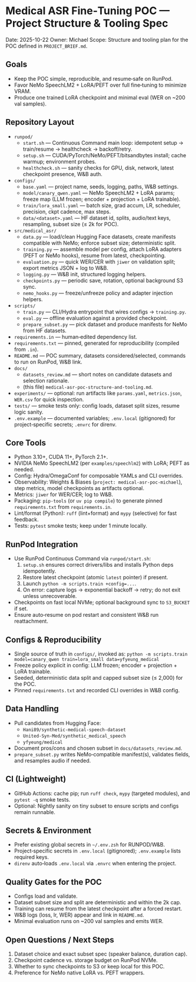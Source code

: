 # Medical ASR Fine‑Tuning POC — Project Structure & Tooling Spec

Date: 2025-10-22
Owner: Michael
Scope: Structure and tooling plan for the POC defined in `PROJECT_BRIEF.md`.

## Goals
- Keep the POC simple, reproducible, and resume‑safe on RunPod.
- Favor NeMo SpeechLM2 + LoRA/PEFT over full fine‑tuning to minimize VRAM.
- Produce one trained LoRA checkpoint and minimal eval (WER on ~200 val samples).

## Repository Layout
- `runpod/`
  - `start.sh` — Continuous Command main loop: idempotent setup → train/resume → healthcheck → backoff/retry.
  - `setup.sh` — CUDA/PyTorch/NeMo/PEFT/bitsandbytes install; cache warmup; environment probes.
  - `healthcheck.sh` — sanity checks for GPU, disk, network, latest checkpoint presence, W&B auth.
- `configs/`
  - `base.yaml` — project name, seeds, logging, paths, W&B settings.
  - `model/canary_qwen.yaml` — NeMo SpeechLM2 + LoRA params; freeze map (LLM frozen; encoder + projection + LoRA trainable).
  - `train/lora_small.yaml` — batch size, grad accum, LR, scheduler, precision, ckpt cadence, max steps.
  - `data/<dataset>.yaml` — HF dataset id, splits, audio/text keys, resampling, subset size (≤ 2k for POC).
- `src/medical_asr/`
  - `data.py` — load/clean Hugging Face datasets, create manifests compatible with NeMo; enforce subset size; deterministic split.
  - `training.py` — assemble model per config, attach LoRA adapters (PEFT or NeMo hooks), resume from latest, checkpointing.
  - `evaluation.py` — quick WER/CER with `jiwer` on validation split; export metrics JSON + log to W&B.
  - `logging.py` — W&B init, structured logging helpers.
  - `checkpoints.py` — periodic save, rotation, optional background S3 sync.
  - `nemo_hooks.py` — freeze/unfreeze policy and adapter injection helpers.
- `scripts/`
  - `train.py` — CLI/Hydra entrypoint that wires configs → `training.py`.
  - `eval.py` — offline evaluation against a provided checkpoint.
  - `prepare_subset.py` — pick dataset and produce manifests for NeMo from HF datasets.
- `requirements.in` — human‑edited dependency list.
- `requirements.txt` — pinned, generated for reproducibility (compiled from `.in`).
- `README.md` — POC summary, datasets considered/selected, commands to run on RunPod, W&B link.
- `docs/`
  - `datasets_review.md` — short notes on candidate datasets and selection rationale.
  - (this file) `medical-asr-poc-structure-and-tooling.md`.
- `experiments/` — optional: run artifacts like `params.yaml`, `metrics.json`, `WER.csv` for quick inspection.
- `tests/` — smoke tests only: config loads, dataset split sizes, resume logic sanity.
- `.env.example` — documented variables; `.env.local` (gitignored) for project‑specific secrets; `.envrc` for direnv.

## Core Tools
- Python 3.10+, CUDA 11+, PyTorch 2.1+.
- NVIDIA NeMo SpeechLM2 (per `examples/speechlm2`) with LoRA; PEFT as needed.
- Config: Hydra/OmegaConf for composable YAMLs and CLI overrides.
- Observability: Weights & Biases (`project: medical-asr-poc-michael`), step metrics, model checkpoints as artifacts optional.
- Metrics: `jiwer` for WER/CER; log to W&B.
- Packaging: `pip-tools` (or `uv pip compile`) to generate pinned `requirements.txt` from `requirements.in`.
- Lint/format (Python): `ruff` (lint+format) and `mypy` (selective) for fast feedback.
- Tests: `pytest` smoke tests; keep under 1 minute locally.

## RunPod Integration
- Use RunPod Continuous Command via `runpod/start.sh`:
  1) `setup.sh` ensures correct drivers/libs and installs Python deps idempotently.
  2) Restore latest checkpoint (atomic `latest` pointer) if present.
  3) Launch `python -m scripts.train +config=...`.
  4) On error: capture logs → exponential backoff → retry; do not exit unless unrecoverable.
- Checkpoints on fast local NVMe; optional background sync to `S3_BUCKET` if set.
- Ensure auto‑resume on pod restart and consistent W&B run reattachment.

## Configs & Reproducibility
- Single source of truth in `configs/`, invoked as:
  `python -m scripts.train model=canary_qwen train=lora_small data=yfyeung_medical`
- Freeze policy explicit in config: LLM frozen; encoder + projection + LoRA trainable.
- Seeded, deterministic data split and capped subset size (≤ 2,000) for the POC.
- Pinned `requirements.txt` and recorded CLI overrides in W&B config.

## Data Handling
- Pull candidates from Hugging Face:
  - `Hani89/synthetic-medical-speech-dataset`
  - `United-Syn-Med/synthetic_medical_speech`
  - `yfyeung/medical`
- Document pros/cons and chosen subset in `docs/datasets_review.md`.
- `prepare_subset.py` writes NeMo‑compatible manifest(s), validates fields, and resamples audio if needed.

## CI (Lightweight)
- GitHub Actions: cache pip; run `ruff check`, `mypy` (targeted modules), and `pytest -q` smoke tests.
- Optional: Nightly sanity on tiny subset to ensure scripts and configs remain runnable.

## Secrets & Environment
- Prefer existing global secrets in `~/.env.zsh` for RUNPOD/W&B.
- Project‑specific secrets in `.env.local` (gitignored); `.env.example` lists required keys.
- `direnv` auto‑loads `.env.local` via `.envrc` when entering the project.

## Quality Gates for the POC
- Configs load and validate.
- Dataset subset size and split are deterministic and within the 2k cap.
- Training can resume from the latest checkpoint after a forced restart.
- W&B logs (loss, lr, WER) appear and link in `README.md`.
- Minimal evaluation runs on ~200 val samples and emits WER.

## Open Questions / Next Steps
1) Dataset choice and exact subset spec (speaker balance, duration cap).
2) Checkpoint cadence vs. storage budget on RunPod NVMe.
3) Whether to sync checkpoints to S3 or keep local for this POC.
4) Preference for NeMo native LoRA vs. PEFT wrappers.

